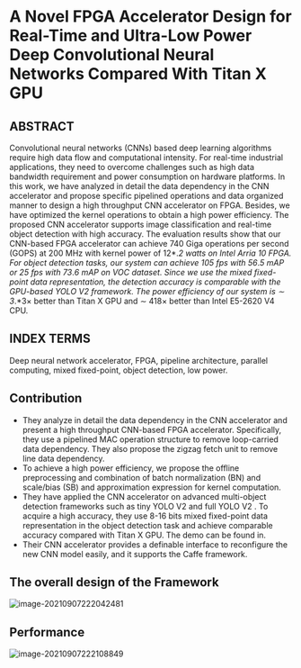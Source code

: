 # A Novel FPGA Accelerator Design for Real-Time and Ultra-Low Power Deep Convolutional Neural Networks Compared With Titan X GPU

## ABSTRACT

Convolutional neural networks (CNNs) based deep learning algorithms require high data flow and computational intensity. For real-time industrial applications, they need to overcome challenges such as high data bandwidth requirement and power consumption on hardware platforms. In this work, we have analyzed in detail the data dependency in the CNN accelerator and propose specific pipelined operations and data organized manner to design a high throughput CNN accelerator on FPGA. Besides, we have optimized the kernel operations to obtain a high power efficiency. The proposed CNN accelerator supports image classification and real-time object detection with high accuracy. The evaluation results show that our CNN-based FPGA accelerator can achieve 740 Giga operations per second (GOPS) at 200 MHz with kernel power of 12*.*2 watts on Intel Arria 10 FPGA. For object detection tasks, our system can achieve 105 fps with 56*.*5 mAP or 25 fps with 73*.*6 mAP on VOC dataset. Since we use the mixed fixed-point data representation, the detection accuracy is comparable with the GPU-based YOLO V2 framework. The power efficiency of our system is ∼ 3*.*3× better than Titan X GPU and ∼ 418× better than Intel E5-2620 V4 CPU.

## INDEX TERMS

Deep neural network accelerator, FPGA, pipeline architecture, parallel computing, mixed fixed-point, object detection, low power.

## Contribution

- They analyze in detail the data dependency in the CNN accelerator and present a high throughput CNN-based FPGA accelerator. Specifically, they use a pipelined MAC operation structure to remove loop-carried data dependency. They also propose the zigzag fetch unit to remove line data dependency.
- To achieve a high power efficiency, we propose the offline preprocessing and combination of batch normalization (BN) and scale/bias (SB) and approximation expression for kernel computation.
- They have applied the CNN accelerator on advanced multi-object detection frameworks such as tiny YOLO V2 and full YOLO V2 . To acquire a high accuracy, they use 8-16 bits mixed fixed-point data representation in the object detection task and achieve comparable accuracy compared with Titan X GPU. The demo can be found in.
- Their CNN accelerator provides a definable interface to reconfigure the new CNN model easily, and it supports the Caffe framework.

## The overall design of the Framework

![image-20210907222042481](https://gitee.com/feiyipengfei/pic-md1/raw/master/20210907222042.png)

## Performance

![image-20210907222108849](https://gitee.com/feiyipengfei/pic-md1/raw/master/20210907222108.png)

